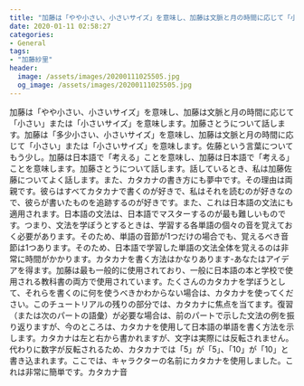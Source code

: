 ```yaml
---
title: "加藤は「やや小さい、小さいサイズ」を意味し、加藤は文脈と月の時間に応じて「小さい」または「小さいサイズ」を意味します。"
date: 2020-01-11 02:58:27
categories:
- General
tags:
- "加藤紗里"
header:
  image: /assets/images/20200111025505.jpg
  og_image: /assets/images/20200111025505.jpg
---
```


加藤は「やや小さい、小さいサイズ」を意味し、加藤は文脈と月の時間に応じて「小さい」または「小さいサイズ」を意味します。加藤さとうについて話します。加藤は「多少小さい、小さいサイズ」を意味し、加藤は文脈と月の時間に応じて「小さい」または「小さいサイズ」を意味します。佐藤という言葉についてもう少し。加藤は日本語で「考える」ことを意味し、加藤は日本語で「考える」ことを意味します。加藤さとうについて話します。話しているとき、私は加藤佐藤についてよく話します。また、カタカナの書き方にも夢中です。その理由は両親です。彼らはすべてカタカナで書くのが好きで、私はそれを読むのが好きなので、彼らが書いたものを追跡するのが好きです。また、これは日本語の文法にも適用されます。日本語の文法は、日本語でマスターするのが最も難しいものです。つまり、文法を学ぼうとするときは、学習する各単語の個々の音を覚えておく必要があります。そのため、単語の音節が1つだけの場合でも、覚えるべき音節は1つあります。そのため、日本語で学習した単語の文法全体を覚えるのは非常に時間がかかります。カタカナを書く方法はかなりあります-あなたはアイデアを得ます。加藤は最も一般的に使用されており、一般に日本語の本と学校で使用される教科書の両方で使用されています。たくさんのカタカナを学ぼうとして、それらを書くのに何を使うべきかわからない場合は、カタカナを使ってください。このチュートリアルの残りの部分では、カタカナに焦点を当てます。復習（または次のパートの語彙）が必要な場合は、前のパートで示した文法の例を振り返りますが、今のところは、カタカナを使用して日本語の単語を書く方法を示します。カタカナは左と右から書かれますが、文字は実際には反転されません。代わりに数字が反転されるため、カタカナでは「5」が「5」、「10」が「10」と書き込まれます。ここでは、キャラクターの名前にカタカナを使用しました。これは非常に簡単です。カタカナ音

